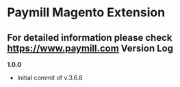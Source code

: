 Paymill Magento Extension
======================================
For detailed information please check https://www.paymill.com
Version Log
-----------
**1.0.0**
- Initial commit of v.3.6.8
